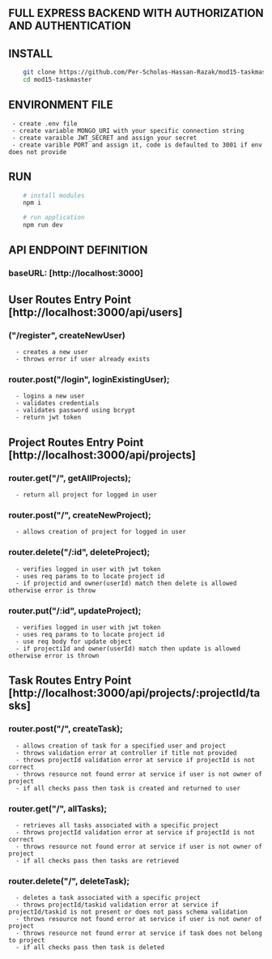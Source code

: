 ## FULL EXPRESS BACKEND WITH AUTHORIZATION AND AUTHENTICATION

## INSTALL
```bash
    git clone https://github.com/Per-Scholas-Hassan-Razak/mod15-taskmaster.git
    cd mod15-taskmaster
```
## ENVIRONMENT FILE
     - create .env file
     - create variable MONGO_URI with your specific connection string
     - create varaible JWT_SECRET and assign your secret
     - create varible PORT and assign it, code is defaulted to 3001 if env does not provide


## RUN
```bash
    # install modules
    npm i

    # run application
    npm run dev
```


## API ENDPOINT DEFINITION 

### baseURL: [http://localhost:3000]

## User Routes Entry Point [http://localhost:3000/api/users]

### ("/register", createNewUser)
      - creates a new user
      - throws error if user already exists

### router.post("/login", loginExistingUser);
      - logins a new user
      - validates credentials
      - validates password using bcrypt
      - return jwt token

## Project Routes Entry Point  [http://localhost:3000/api/projects]
  
### router.get("/", getAllProjects);
      - return all project for logged in user

### router.post("/", createNewProject);
      - allows creation of project for logged in user

### router.delete("/:id", deleteProject);
      - verifies logged in user with jwt token
      - uses req params to to locate project id
      - if projectid and owner(userId) match then delete is allowed otherwise error is throw

### router.put("/:id", updateProject);
      - verifies logged in user with jwt token
      - uses req params to to locate project id
      - use req body for update object
      - if projectiId and owner(userId) match then update is allowed otherwise error is thrown

## Task Routes Entry Point  [http://localhost:3000/api/projects/:projectId/tasks]
  

### router.post("/", createTask);
      - allows creation of task for a specified user and project
      - throws validation error at controller if title not provided
      - throws projectId validation error at service if projectId is not correct
      - throws resource not found error at service if user is not owner of project
      - if all checks pass then task is created and returned to user

### router.get("/", allTasks);
      - retrieves all tasks associated with a specific project
      - throws projectId validation error at service if projectId is not correct
      - throws resource not found error at service if user is not owner of project
      - if all checks pass then tasks are retrieved

### router.delete("/", deleteTask);
      - deletes a task associated with a specific project
      - throws projectId/taskid validation error at service if projectId/taskid is not present or does not pass schema validation
      - throws resource not found error at service if user is not owner of project
      - throws resource not found error at service if task does not belong to project
      - if all checks pass then task is deleted
